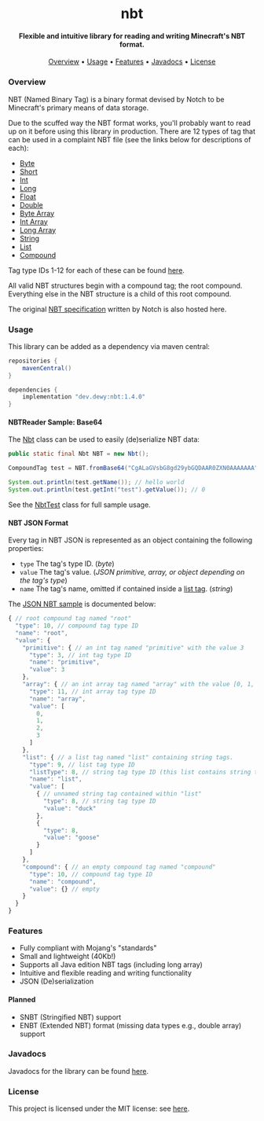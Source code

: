 <h1 align="center">
  nbt
  <br>
</h1>

<h4 align="center">Flexible and intuitive library for reading and writing Minecraft's NBT format.</h4>

<p align="center">
  <a href="#overview">Overview</a>
  •
  <a href="#usage">Usage</a>
  •
  <a href="#features">Features</a>
  •
  <a href="#javadocs">Javadocs</a>
  •
  <a href="#license">License</a>
</p>

### Overview

NBT (Named Binary Tag) is a binary format devised by Notch to be Minecraft's primary means of data storage.

Due to the scuffed way the NBT format works, you'll probably want to read up on it before using this library in production.
There are 12 types of tag that can be used in a complaint NBT file (see the links below for descriptions of each):

- [Byte](src/main/java/dev/dewy/nbt/tags/primitive/ByteTag.java)
- [Short](src/main/java/dev/dewy/nbt/tags/primitive/ShortTag.java)
- [Int](src/main/java/dev/dewy/nbt/tags/primitive/IntTag.java)
- [Long](src/main/java/dev/dewy/nbt/tags/primitive/LongTag.java)
- [Float](src/main/java/dev/dewy/nbt/tags/primitive/FloatTag.java)
- [Double](src/main/java/dev/dewy/nbt/tags/primitive/DoubleTag.java)
- [Byte Array](src/main/java/dev/dewy/nbt/tags/array/ByteArrayTag.java)
- [Int Array](src/main/java/dev/dewy/nbt/tags/array/IntArrayTag.java)
- [Long Array](src/main/java/dev/dewy/nbt/tags/array/LongArrayTag.java)
- [String](src/main/java/dev/dewy/nbt/tags/primitive/StringTag.java)
- [List](src/main/java/dev/dewy/nbt/tags/collection/ListTag.java)
- [Compound](src/main/java/dev/dewy/nbt/tags/collection/CompoundTag.java)                                                       

Tag type IDs 1-12 for each of these can be found [here](src/main/java/dev/dewy/nbt/tags/TagType.java).

All valid NBT structures begin with a compound tag; the root compound. Everything else in the NBT structure is a child of this root compound.

The original [NBT specification](NBT.txt) written by Notch is also hosted here.

### Usage

This library can be added as a dependency via maven central:

```groovy
repositories {
    mavenCentral()
}

dependencies {
    implementation "dev.dewy:nbt:1.4.0"
}
```

#### NBTReader Sample: Base64

The [Nbt](src/main/java/dev/dewy/nbt/Nbt.java) class can be used to easily (de)serialize NBT data:

```java
public static final Nbt NBT = new Nbt();
```

```java
CompoundTag test = NBT.fromBase64("CgALaGVsbG8gd29ybGQDAAR0ZXN0AAAAAAA");

System.out.println(test.getName()); // hello world
System.out.println(test.getInt("test").getValue()); // 0
```

See the [NbtTest](src/test/java/dev/dewy/nbt/test/NbtTest.java) class for full sample usage.

#### NBT JSON Format

Every tag in NBT JSON is represented as an object containing the following properties:

- `type` The tag's type ID. (*byte*)
- `value` The tag's value. (*JSON primitive, array, or object depending on the tag's type*)
- `name` The tag's name, omitted if contained inside a [list tag](src/main/java/dev/dewy/nbt/tags/collection/ListTag.java). (*string*)

The [JSON NBT sample](samples/sample.json) is documented below:

```js
{ // root compound tag named "root"
  "type": 10, // compound tag type ID
  "name": "root",
  "value": {
    "primitive": { // an int tag named "primitive" with the value 3
      "type": 3, // int tag type ID
      "name": "primitive",
      "value": 3
    },
    "array": { // an int array tag named "array" with the value [0, 1, 2, 3]
      "type": 11, // int array tag type ID
      "name": "array",
      "value": [
        0,
        1,
        2,
        3
      ]
    },
    "list": { // a list tag named "list" containing string tags.
      "type": 9, // list tag type ID
      "listType": 8, // string tag type ID (this list contains string tags)
      "name": "list",
      "value": [
        { // unnamed string tag contained within "list"
          "type": 8, // string tag type ID
          "value": "duck"
        },
        {
          "type": 8,
          "value": "goose"
        }
      ]
    },
    "compound": { // an empty compound tag named "compound"
      "type": 10, // compound tag type ID
      "name": "compound",
      "value": {} // empty
    }
  }
}
```

### Features

- Fully compliant with Mojang's "standards"
- Small and lightweight (40Kb!)
- Supports all Java edition NBT tags (including long array)
- Intuitive and flexible reading and writing functionality
- JSON (De)serialization

#### Planned

- SNBT (Stringified NBT) support
- ENBT (Extended NBT) format (missing data types e.g., double array) support

### Javadocs

Javadocs for the library can be found [here](https://javadoc.io/doc/dev.dewy/nbt/latest/index.html).

### License

This project is licensed under the MIT license: see [here](LICENSE.md).
